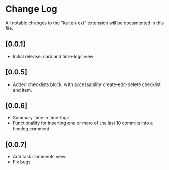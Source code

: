 # Change Log

All notable changes to the "kaiten-ext" extension will be documented in this file.

## [0.0.1]

- Initial release: card and time-logs view

## [0.0.5]

- Added checklists block, with accessability create-edit-delete checklist and item.

## [0.0.6]

- Summary time in time-logs.
- Functionality for inserting one or more of the last 10 commits into a timelog comment.

## [0.0.7]

- Add task comments view.
- Fix bugs

